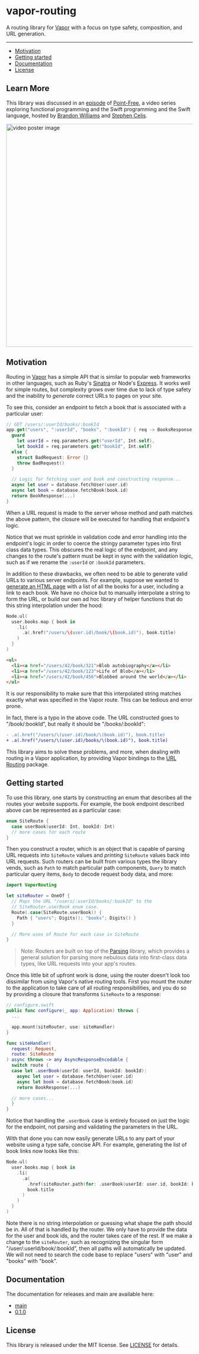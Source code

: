 # vapor-routing

A routing library for [Vapor][vapor] with a focus on type safety, composition, and URL generation.

---

* [Motivation](#Motivation)
* [Getting started](#Getting-started)
* [Documentation](#Documentation)
* [License](#License)

## Learn More

This library was discussed in an [episode](http://pointfree.co/episodes/ep188-tour-of-parser-printers-vapor-routing) of [Point-Free](http://pointfree.co), a video series exploring functional programming and the Swift programming and the Swift language, hosted by [Brandon Williams](https://twitter.com/mbrandonw) and [Stephen Celis](https://twitter.com/stephencelis).

<a href="http://pointfree.co/episodes/ep188-tour-of-parser-printers-vapor-routing">
  <img alt="video poster image" src="https://d3rccdn33rt8ze.cloudfront.net/episodes/0188.jpeg" width="600">
</a>

## Motivation

Routing in [Vapor][vapor] has a simple API that is similar to popular web frameworks in other languages, such as Ruby's [Sinatra][sinatra] or Node's [Express][express]. It works well for simple routes, but complexity grows over time due to lack of type safety and the inability to _generate_ correct URLs to pages on your site.

To see this, consider an endpoint to fetch a book that is associated with a particular user:

```swift
// GET /users/:userId/books/:bookId
app.get("users", ":userId", "books", ":bookId") { req -> BooksResponse in
  guard
    let userId = req.parameters.get("userId", Int.self),
    let bookId = req.parameters.get("bookId", Int.self)
  else {
    struct BadRequest: Error {}
    throw BadRequest()
  }

  // Logic for fetching user and book and constructing response...
  async let user = database.fetchUser(user.id)
  async let book = database.fetchBook(book.id)
  return BookResponse(...)
}
```

When a URL request is made to the server whose method and path matches the above pattern, the closure will be executed for handling that endpoint's logic.

Notice that we must sprinkle in validation code and error handling into the endpoint's logic in order to coerce the stringy parameter types into first class data types. This obscures the real logic of the endpoint, and any changes to the route's pattern must be kept in sync with the validation logic, such as if we rename the `:userId` or `:bookId` parameters.

In addition to these drawbacks, we often need to be able to generate valid URLs to various server endpoints. For example, suppose we wanted to [generate an HTML page][swift-html-vapor] with a list of all the books for a user, including a link to each book. We have no choice but to manually interpolate a string to form the URL, or build our own ad hoc library of helper functions that do this string interpolation under the hood:

```swift
Node.ul(
  user.books.map { book in
    .li(
      .a(.href("/users/\(user.id)/book/\(book.id)"), book.title)
    )
  }
)
```
```html
<ul>
  <li><a href="/users/42/book/321">Blob autobiography</a></li>
  <li><a href="/users/42/book/123">Life of Blob</a></li>
  <li><a href="/users/42/book/456">Blobbed around the world</a></li>
</ul>
```

It is our responsibility to make sure that this interpolated string matches exactly what was specified in the Vapor route. This can be tedious and error prone.

In fact, there is a typo in the above code. The URL constructed goes to "/book/:bookId", but really it should be "/book*s*/:bookId":

```diff
- .a(.href("/users/\(user.id)/book/\(book.id)"), book.title)
+ .a(.href("/users/\(user.id)/books/\(book.id)"), book.title)
```

This library aims to solve these problems, and more, when dealing with routing in a Vapor application, by providing Vapor bindings to the [URL Routing][swift-url-routing] package.

## Getting started

To use this library, one starts by constructing an enum that describes all the routes your website supports. For example, the book endpoint described above can be represented as a particular case:

```swift
enum SiteRoute {
  case userBook(userId: Int, bookId: Int)
  // more cases for each route
}
```

Then you construct a router, which is an object that is capable of parsing URL requests into `SiteRoute` values and _printing_ `SiteRoute` values back into URL requests. Such routers can be built from various types the library vends, such as `Path` to match particular path components, `Query` to match particular query items, `Body` to decode request body data, and more:

```swift
import VaporRouting

let siteRouter = OneOf {
  // Maps the URL "/users/:userId/books/:bookId" to the
  // SiteRouter.userBook enum case.
  Route(.case(SiteRoute.userBook)) {
    Path { "users"; Digits(); "books"; Digits() }
  }

  // More uses of Route for each case in SiteRoute
}
```

> Note: Routers are built on top of the [Parsing][swift-parsing] library, which provides a general solution for parsing more nebulous data into first-class data types, like URL requests into your app's routes.

Once this little bit of upfront work is done, using the router doesn't look too dissimilar from using Vapor's native routing tools. First you mount the router to the application to take care of all routing responsibilities, and you do so by providing a closure that transforms `SiteRoute` to a response:

```swift
// configure.swift
public func configure(_ app: Application) throws {
  ...

  app.mount(siteRouter, use: siteHandler)
}

func siteHandler(
  request: Request,
  route: SiteRoute
) async throws -> any AsyncResponseEncodable {
  switch route {
  case let .userBook(userId: userId, bookId: bookId):
    async let user = database.fetchUser(user.id)
    async let book = database.fetchBook(book.id)
    return BookResponse(...)

  // more cases...
  }
}
```

Notice that handling the `.userBook` case is entirely focused on just the logic for the endpoint, not parsing and validating the parameters in the URL.

With that done you can now easily generate URLs to any part of your website using a type safe, concise API. For example, generating the list of book links now looks like this:

```swift
Node.ul(
  user.books.map { book in
    .li(
      .a(
        .href(siteRouter.path(for: .userBook(userId: user.id, bookId: book.id)),
        book.title
      )
    )
  }
)
```

Note there is no string interpolation or guessing what shape the path should be in. All of that is handled by the router. We only have to provide the data for the user and book ids, and the router takes care of the rest. If we make a change to the `siteRouter`, such as recognizing the singular form "/user/:userId/book/:bookId", then all paths will automatically be updated. We will not need to search the code base to replace "users" with "user" and "books" with "book".

## Documentation

The documentation for releases and main are available here:

* [main][vapor-routing-docs]
* [0.1.0](https://pointfreeco.github.io/vapor-routing/0.1.0/documentation/vaporrouting)

## License

This library is released under the MIT license. See [LICENSE](LICENSE) for details.

[vapor-routing-docs]: https://pointfreeco.github.io/vapor-routing
[vapor]: http://vapor.codes
[swift-url-routing]: http://github.com/pointfreeco/swift-url-routing
[swift-parsing]: http://github.com/pointfreeco/swift-parsing
[swift-html-vapor]: https://github.com/pointfreeco/swift-html-vapor
[express]: http://expressjs.com
[sinatra]: http://sinatrarb.com
